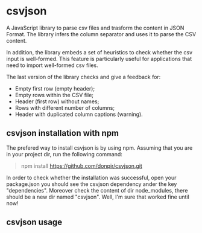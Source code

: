 # csvjson
A JavaScript library to parse csv files and trasform the content in JSON Format. The library infers the column separator and uses it to parse the CSV content.

In addition, the library embeds a set of heuristics to check whether the csv input is well-formed. This feature is particularly useful for applications that need to import well-formed csv files. 

The last version of the library checks and give a feedback for:

* Empty first row (empty header);
* Empty rows within the CSV file;
* Header (first row) without names;
* Rows with different number of columns;
* Header with duplicated column captions (warning).


## csvjson installation with npm 

The prefered way to install csvjson is by using npm. Assuming that you are in your project dir, run the following command:

> npm install https://github.com/donpir/csvjson.git

In order to check whether the installation was successful, open your package.json you should see the csvjson dependency ander the key "dependencies". Moreover check the content of dir node_modules, there should be a new dir named "csvjson". Well, I'm sure that worked fine until now!

## csvjson usage




